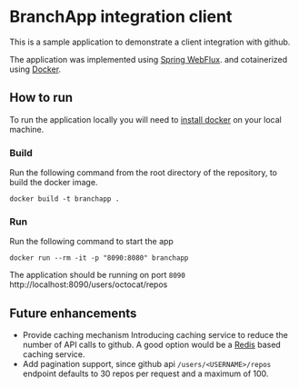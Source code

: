 # BranchApp integration client
This is a sample application to demonstrate a client integration with github.

The application was implemented using [Spring WebFlux](https://docs.spring.io/spring-framework/docs/current/reference/html/web-reactive.html).
and cotainerized using [Docker](https://www.docker.com/).

## How to run
To run the application locally you will need to [install docker](https://docs.docker.com/get-docker/) on your local machine.

### Build
Run the following command from the root directory of the repository, to build the docker image.
```shell
docker build -t branchapp .
```

### Run
Run the following command to start the app
```shell
docker run --rm -it -p "8090:8080" branchapp
```

The application should be running on port `8090`
http://localhost:8090/users/octocat/repos

## Future enhancements
- Provide caching mechanism
Introducing caching service to reduce the number of API calls to github.
A good option would be a [Redis](https://redis.com/) based caching service.
- Add pagination support, since github api `/users/<USERNAME>/repos` endpoint 
defaults to 30 repos per request and a maximum of 100. 
